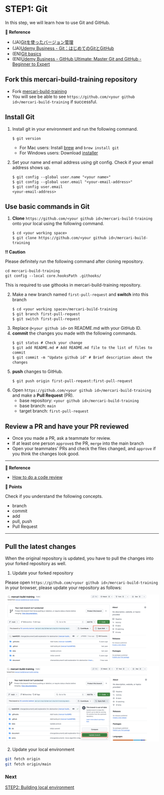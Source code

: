# STEP1: Git

In this step, we will learn how to use Git and GitHub.

**:book: Reference**

* (JA)[Gitを使ったバージョン管理](https://backlog.com/ja/git-tutorial/intro/01/)
* (JA)[Udemy Business - Git：はじめてのGitとGitHub](https://mercari.udemy.com/course/intro_git/)
* (EN)[Git basics](https://www.atlassian.com/git)
* (EN)[Udemy Business - GitHub Ultimate: Master Git and GitHub - Beginner to Expert](https://mercari.udemy.com/course/github-ultimate/)


## Fork this **mercari-build-training** repository

* Fork [mercari-build-training](https://github.com/mercari-build/mercari-build-training) 
* You will see be able to see `https://github.com/<your github id>/mercari-build-training` if successful.


## Install Git
1. Install git in your environment and run the following command.
   ```shell
   $ git version
   ```
   
   * For Mac users: Install [brew](https://brew.sh/index) and `brew install git`
   * For Windows users: Download [installer](https://gitforwindows.org/)
   
2. Set your name and email address using git config. Check if your email address shows up.
   ```shell
   $ git config --global user.name "<your name>"
   $ git config --global user.email "<your-email-address>"
   $ git config user.email
   <your-email-address>
   ```

## Use basic commands in Git

1. **Clone** `https://github.com/<your github id>/mercari-build-training` onto your local using the following command.
   ```shell
   $ cd <your working space>
   $ git clone https://github.com/<your github id>/mercari-build-training
   ```

**:bangbang: Caution**

Please definitely run the following command after cloning repository. 
```
cd mercari-build-training
git config --local core.hooksPath .githooks/ 
```
This is required to use githooks in mercari-build-training repository.

2. Make a new branch named `first-pull-request` and **switch** into this branch
   ```shell
   $ cd <your working space>/mercari-build-training
   $ git branch first-pull-request
   $ git switch first-pull-request
   ```
3. Replace `@<your github id>` on README.md with your GitHub ID.
4. **commit** the changes you made with the following commands.
   ```shell
   $ git status # Check your change
   $ git add README.md # Add README.md file to the list of files to commit
   $ git commit -m "Update github id" # Brief description about the changes
   ```
5. **push** changes to GitHub.
   ```shell
   $ git push origin first-pull-request:first-pull-request
   ```
6. Open `https://github.com/<your github id>/mercari-build-training` and make a **Pull Request** (PR).
    - base repository: `<your github id>/mercari-build-training`
    - base branch: `main`
    - target branch: `first-pull-request`

## Review a PR and have your PR reviewed
- Once you made a PR, ask a teammate for review.
- If at least one person `approve`s the PR, `merge` into the main branch
- Open your teammates' PRs and check the files changed, and `approve` if you think the changes look good.
---

**:book: Reference**
- [How to do a code review](https://google.github.io/eng-practices/review/reviewer/)


**:beginner: Points**

Check if you understand the following concepts.

- branch
- commit
- add
- pull, push
- Pull Request

---

## Pull the latest changes

When the original repository is updated, you have to pull the changes into your forked repository as well.

1. Update your forked repository

Please open `https://github.com/<your github id>/mercari-build-training` in your browser, please update your repository as follows:

![fork-update1.png](./assets/fork-update1.png)

![fork-update2.png](./assets/fork-update2.png)

2. Update your local environment

```bash
git fetch origin
git fetch origin/main
```


### Next

[STEP2: Building local environment](02-local-env.en.md)
